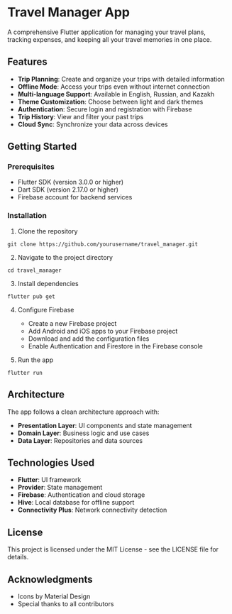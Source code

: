 # Travel Manager App

A comprehensive Flutter application for managing your travel plans, tracking expenses, and keeping all your travel memories in one place.

## Features

- **Trip Planning**: Create and organize your trips with detailed information
- **Offline Mode**: Access your trips even without internet connection
- **Multi-language Support**: Available in English, Russian, and Kazakh
- **Theme Customization**: Choose between light and dark themes
- **Authentication**: Secure login and registration with Firebase
- **Trip History**: View and filter your past trips
- **Cloud Sync**: Synchronize your data across devices

## Getting Started

### Prerequisites

- Flutter SDK (version 3.0.0 or higher)
- Dart SDK (version 2.17.0 or higher)
- Firebase account for backend services

### Installation

1. Clone the repository
```
git clone https://github.com/yourusername/travel_manager.git
```

2. Navigate to the project directory
```
cd travel_manager
```

3. Install dependencies
```
flutter pub get
```

4. Configure Firebase
   - Create a new Firebase project
   - Add Android and iOS apps to your Firebase project
   - Download and add the configuration files
   - Enable Authentication and Firestore in the Firebase console

5. Run the app
```
flutter run
```

## Architecture

The app follows a clean architecture approach with:

- **Presentation Layer**: UI components and state management
- **Domain Layer**: Business logic and use cases
- **Data Layer**: Repositories and data sources

## Technologies Used

- **Flutter**: UI framework
- **Provider**: State management
- **Firebase**: Authentication and cloud storage
- **Hive**: Local database for offline support
- **Connectivity Plus**: Network connectivity detection

## License

This project is licensed under the MIT License - see the LICENSE file for details.

## Acknowledgments

- Icons by Material Design
- Special thanks to all contributors
